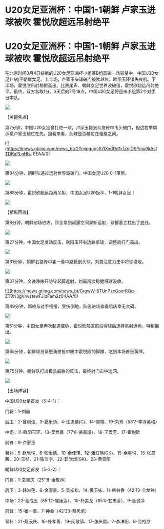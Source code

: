 # U20女足亚洲杯：中国1-1朝鲜 卢家玉进球被吹 霍悦欣超远吊射绝平

# U20女足亚洲杯：中国1-1朝鲜 卢家玉进球被吹 霍悦欣超远吊射绝平

在北京时间3月4日结束的U20女足亚洲杯小组赛B组首轮一场较量中，中国U20女足1-1战平朝鲜女足。上半场，卢家玉头球破门被吹越位，欧阳玉环错失良机。下半场，霍悦欣吊射稍稍高出。比赛尾声，朝鲜女足世界波破僵，霍悦欣超远吊射绝平。最终，双方各取1分。3天后的7号19点，中国U20女足将迎来小组第2个对手日本队。

![](https://inews.gtimg.com/news_bt/O8KwyvnOikqn6y6T6EagkcoiKZfB2wkaJTLa0Tq4nGbEQAA/1000)

【关键焦点】

第7分钟，中国U20女足曾打进一球，卢家玉接到队友传中甩头破门，但边裁举旗示意卢家玉越位在先，回看来看，此球是否越位在毫厘之间。

![](https://inews.gtimg.com/news_bt/GYmjpgugcS7IXxdDd1kfZglDSPmu9kAs1TDKaPLgHb-
EEAA/0)

![](https://inews.gtimg.com/news_bt/GjXM_OcTeYAUqvjuG36UqMlut0dNbre5-6BKxeEC3MOHsAA/0)

第84分钟，朝鲜队通过远射世界波破门，中国女足U20 0-1落后。

![](https://inews.gtimg.com/news_bt/GUaklbngfymw7DmkeOsVb1A8oJ93iwGJ8McNvdErNZWdYAA/0)

第88分钟，霍悦欣超远距离吊射，中国女足U20扳平，1-1朝鲜女足！

![](https://inews.gtimg.com/news_bt/GAHmLLqVQfcWrTCUPYn2RNksMPpnbRFPZ0Nv3fCBPkfRgAA/0)

【精彩回放】

第8分钟，朝鲜前场进攻，钟金拿到起脚空间果断远射，球擦着立柱出了底线。

![](https://inews.gtimg.com/news_bt/GGEY1fpx5w6AY3VwBCMtAkRKV9_oIcXcEGDCOWLssfZHgAA/0)

第27分钟，中国女足发动反击，欧阳玉环右边路拿球，调整后打门高出。

![](https://inews.gtimg.com/news_bt/GUfVXw_oO3KqzFh8sHq2Ja1msMTAOw4Ahk0jcZBW1hP38AA/0)

第31分钟，朝鲜右路传中崔一善中路抢到头球，刘晨注意力击中将球没收。

![](https://inews.gtimg.com/news_bt/GPratgiaWaSmGl6BnLoAYZOaEmMnvOEF9Bbsoq2HKSQusAA/0)

第37分钟，金诚净抹开防守起脚远射，刘晨再次稳健将球没收。

![](https://inews.gtimg.com/news_bt/GrgwW-6TUnPzxGporRQq-
ZT0N3gVhvstewFJIoFam2z04AA/0)

第49分钟，郭楠与对手相撞，受伤倒地，队医进场查看后庆幸无大碍。

![](https://inews.gtimg.com/news_bt/G-J2zEy1pXWMSpGdhYK7h7rUcokVta6jliis8gIi29WCsAA/0)

第51分钟，中国女足再次制造威胁，霍悦欣禁区前沿得球后选择吊射远角，稍稍偏出。

![](https://inews.gtimg.com/news_bt/GYarh_516pprbwSjwdaFCEMmYuSx6lNRwfoLIr_CGbv70AA/0)

第65分钟，朝鲜球员蔡恩勇拼抢中踢中霍悦欣的脚踝，吃到本场首张黄牌。

![](https://inews.gtimg.com/news_bt/GRpVH4ryedgNvgO_wBkQ4uPgg_AzcE60YPOJWKN5V2jRIAA/0)

第75分钟，朝鲜队打出极具威胁的反击，最终射门击中边网。

![](https://inews.gtimg.com/news_bt/GpTnDtJMz9yZOF8eQTXFmPlMlIQutSlGE4snUuMsKpVfoAA/0)

【出场阵容】

中国U20女足首发（5-4-1）：

门将：1-刘晨

后卫：2-曾雨佳、3-夏乐骄、4-汪思倩(C)、14-郭楠、19-刘玲（58’7-李淳英格）

中场：11-欧阳玉环、13-吴烨嘉（77’8-姜晨璟）、16-王爱芳、17-霍悦欣

前锋：9-卢家玉

替补：5-赵欣悦、6-张怡倩、10-余佳琪、12-潘红艳(GK)、15-余星悦、18-张晨茜、20-王祯、21-陈佳宇、22-郭欣煜(GK)、23-黄雪阳

朝鲜U20女足首发（5-3-2）：

门将：1-玄善庆（25’18-金敬林）

后卫：3-韩洪莲、6-金康美、5-吴松松、14-黄玉咏、11-韩柱香（42’13-全龙钟）

中场：22-金成玉（85’12-崔康莲）、10-朴美龙（85’4-玄志香）、9-金诚净

前锋：15-崔一善、7-钟金（42’20-蔡恩勇）

替补：21-蔡云庆、16-朴孝善、19-闵敬镇、17-张庆熙、2-李洙阳、8-金裕京

